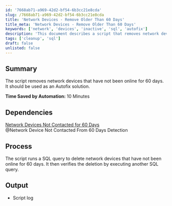 ```yaml
---
id: '7668ab71-a969-42d2-bf54-6b3cc21e8cda'
slug: /7668ab71-a969-42d2-bf54-6b3cc21e8cda
title: 'Network Devices - Remove Older Than 60 Days'
title_meta: 'Network Devices - Remove Older Than 60 Days'
keywords: ['network', 'devices', 'inactive', 'sql', 'autofix']
description: 'This document describes a script that removes network devices that have not been online for 60 days. It is designed to be used as an Autofix solution, saving valuable time by automating the cleanup process. The script executes SQL queries to identify and delete inactive devices, ensuring a streamlined network management experience.'
tags: ['cleanup', 'sql']
draft: false
unlisted: false
---
```


## Summary

The script removes network devices that have not been online for 60 days. It should be used as an Autofix solution.

**Time Saved by Automation:** 10 Minutes

## Dependencies

[Network Devices Not Contacted for 60 Days](/docs/a54c73f8-ca6b-4adb-988c-705818e804f7)  
@Network Device Not Contacted From 60 Days Detection

## Process

The script runs a SQL query to delete network devices that have not been online for 60 days. It then verifies the deletion by executing another SQL query.

## Output

- Script log


